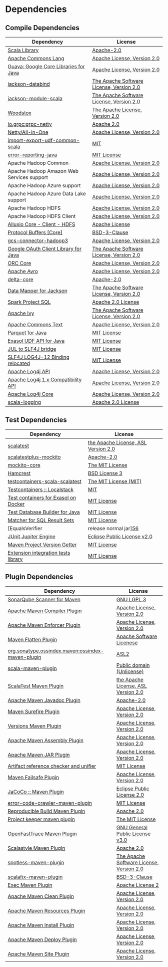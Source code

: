 <!-- @formatter:off -->
# Dependencies

## Compile Dependencies

| Dependency                                 | License                                       |
| ------------------------------------------ | --------------------------------------------- |
| [Scala Library][0]                         | [Apache-2.0][1]                               |
| [Apache Commons Lang][2]                   | [Apache License, Version 2.0][3]              |
| [Guava: Google Core Libraries for Java][4] | [Apache License, Version 2.0][5]              |
| [jackson-databind][6]                      | [The Apache Software License, Version 2.0][3] |
| [jackson-module-scala][7]                  | [The Apache Software License, Version 2.0][3] |
| [Woodstox][8]                              | [The Apache License, Version 2.0][5]          |
| [io.grpc:grpc-netty][9]                    | [Apache 2.0][10]                              |
| [Netty/All-in-One][11]                     | [Apache License, Version 2.0][1]              |
| [import-export-udf-common-scala][12]       | [MIT][13]                                     |
| [error-reporting-java][14]                 | [MIT License][15]                             |
| Apache Hadoop Common                       | [Apache License, Version 2.0][3]              |
| Apache Hadoop Amazon Web Services support  | [Apache License, Version 2.0][3]              |
| Apache Hadoop Azure support                | [Apache License, Version 2.0][3]              |
| Apache Hadoop Azure Data Lake support      | [Apache License, Version 2.0][3]              |
| Apache Hadoop HDFS                         | [Apache License, Version 2.0][3]              |
| Apache Hadoop HDFS Client                  | [Apache License, Version 2.0][3]              |
| [Alluxio Core - Client - HDFS][16]         | [Apache License][17]                          |
| [Protocol Buffers [Core]][18]              | [BSD-3-Clause][19]                            |
| [gcs-connector-hadoop3][20]                | [Apache License, Version 2.0][5]              |
| [Google OAuth Client Library for Java][21] | [The Apache Software License, Version 2.0][3] |
| [ORC Core][22]                             | [Apache License, Version 2.0][3]              |
| [Apache Avro][23]                          | [Apache License, Version 2.0][3]              |
| [delta-core][24]                           | [Apache-2.0][25]                              |
| [Data Mapper for Jackson][26]              | [The Apache Software License, Version 2.0][5] |
| [Spark Project SQL][27]                    | [Apache 2.0 License][28]                      |
| [Apache Ivy][29]                           | [The Apache Software License, Version 2.0][5] |
| [Apache Commons Text][30]                  | [Apache License, Version 2.0][3]              |
| [Parquet for Java][31]                     | [MIT License][32]                             |
| [Exasol UDF API for Java][33]              | [MIT License][34]                             |
| [JUL to SLF4J bridge][35]                  | [MIT License][36]                             |
| [SLF4J LOG4J-12 Binding relocated][35]     | [MIT License][36]                             |
| [Apache Log4j API][37]                     | [Apache License, Version 2.0][3]              |
| [Apache Log4j 1.x Compatibility API][38]   | [Apache License, Version 2.0][3]              |
| [Apache Log4j Core][39]                    | [Apache License, Version 2.0][3]              |
| [scala-logging][40]                        | [Apache 2.0 License][28]                      |

## Test Dependencies

| Dependency                                 | License                                   |
| ------------------------------------------ | ----------------------------------------- |
| [scalatest][41]                            | [the Apache License, ASL Version 2.0][25] |
| [scalatestplus-mockito][42]                | [Apache-2.0][25]                          |
| [mockito-core][43]                         | [The MIT License][44]                     |
| [Hamcrest][45]                             | [BSD License 3][46]                       |
| [testcontainers-scala-scalatest][47]       | [The MIT License (MIT)][13]               |
| [Testcontainers :: Localstack][48]         | [MIT][49]                                 |
| [Test containers for Exasol on Docker][50] | [MIT License][51]                         |
| [Test Database Builder for Java][52]       | [MIT License][53]                         |
| [Matcher for SQL Result Sets][54]          | [MIT License][55]                         |
| [EqualsVerifier | release normal jar][56]  | [Apache License, Version 2.0][3]          |
| [JUnit Jupiter Engine][57]                 | [Eclipse Public License v2.0][58]         |
| [Maven Project Version Getter][59]         | [MIT License][60]                         |
| [Extension integration tests library][61]  | [MIT License][62]                         |

## Plugin Dependencies

| Dependency                                              | License                                       |
| ------------------------------------------------------- | --------------------------------------------- |
| [SonarQube Scanner for Maven][63]                       | [GNU LGPL 3][64]                              |
| [Apache Maven Compiler Plugin][65]                      | [Apache License, Version 2.0][3]              |
| [Apache Maven Enforcer Plugin][66]                      | [Apache License, Version 2.0][3]              |
| [Maven Flatten Plugin][67]                              | [Apache Software Licenese][3]                 |
| [org.sonatype.ossindex.maven:ossindex-maven-plugin][68] | [ASL2][5]                                     |
| [scala-maven-plugin][69]                                | [Public domain (Unlicense)][70]               |
| [ScalaTest Maven Plugin][71]                            | [the Apache License, ASL Version 2.0][25]     |
| [Apache Maven Javadoc Plugin][72]                       | [Apache-2.0][3]                               |
| [Maven Surefire Plugin][73]                             | [Apache License, Version 2.0][3]              |
| [Versions Maven Plugin][74]                             | [Apache License, Version 2.0][3]              |
| [Apache Maven Assembly Plugin][75]                      | [Apache License, Version 2.0][3]              |
| [Apache Maven JAR Plugin][76]                           | [Apache License, Version 2.0][3]              |
| [Artifact reference checker and unifier][77]            | [MIT License][78]                             |
| [Maven Failsafe Plugin][79]                             | [Apache License, Version 2.0][3]              |
| [JaCoCo :: Maven Plugin][80]                            | [Eclipse Public License 2.0][81]              |
| [error-code-crawler-maven-plugin][82]                   | [MIT License][83]                             |
| [Reproducible Build Maven Plugin][84]                   | [Apache 2.0][5]                               |
| [Project keeper maven plugin][85]                       | [The MIT License][86]                         |
| [OpenFastTrace Maven Plugin][87]                        | [GNU General Public License v3.0][88]         |
| [Scalastyle Maven Plugin][89]                           | [Apache 2.0][28]                              |
| [spotless-maven-plugin][90]                             | [The Apache Software License, Version 2.0][3] |
| [scalafix-maven-plugin][91]                             | [BSD-3-Clause][19]                            |
| [Exec Maven Plugin][92]                                 | [Apache License 2][3]                         |
| [Apache Maven Clean Plugin][93]                         | [Apache License, Version 2.0][3]              |
| [Apache Maven Resources Plugin][94]                     | [Apache License, Version 2.0][3]              |
| [Apache Maven Install Plugin][95]                       | [Apache License, Version 2.0][3]              |
| [Apache Maven Deploy Plugin][96]                        | [Apache License, Version 2.0][3]              |
| [Apache Maven Site Plugin][97]                          | [Apache License, Version 2.0][3]              |

[0]: https://www.scala-lang.org/
[1]: https://www.apache.org/licenses/LICENSE-2.0
[2]: https://commons.apache.org/proper/commons-lang/
[3]: https://www.apache.org/licenses/LICENSE-2.0.txt
[4]: https://github.com/google/guava
[5]: http://www.apache.org/licenses/LICENSE-2.0.txt
[6]: https://github.com/FasterXML/jackson
[7]: https://github.com/FasterXML/jackson-module-scala
[8]: https://github.com/FasterXML/woodstox
[9]: https://github.com/grpc/grpc-java
[10]: https://opensource.org/licenses/Apache-2.0
[11]: https://netty.io/
[12]: https://github.com/exasol/import-export-udf-common-scala
[13]: https://opensource.org/licenses/MIT
[14]: https://github.com/exasol/error-reporting-java/
[15]: https://github.com/exasol/error-reporting-java/blob/main/LICENSE
[16]: https://www.alluxio.io
[17]: https://github.com/alluxio/alluxio/blob/master/LICENSE
[18]: https://github.com/protocolbuffers/protobuf/tree/main/java
[19]: https://opensource.org/licenses/BSD-3-Clause
[20]: https://github.com/GoogleCloudDataproc/hadoop-connectors/tree/master/gcs
[21]: https://github.com/googleapis/google-oauth-java-client
[22]: https://orc.apache.org/
[23]: https://avro.apache.org
[24]: https://delta.io/
[25]: http://www.apache.org/licenses/LICENSE-2.0
[26]: https://github.com/codehaus/jackson
[27]: https://spark.apache.org/
[28]: http://www.apache.org/licenses/LICENSE-2.0.html
[29]: http://ant.apache.org/ivy/
[30]: https://commons.apache.org/proper/commons-text
[31]: https://github.com/exasol/parquet-io-java/
[32]: https://github.com/exasol/parquet-io-java/blob/main/LICENSE
[33]: https://github.com/exasol/udf-api-java/
[34]: https://github.com/exasol/udf-api-java/blob/main/LICENSE
[35]: http://www.slf4j.org
[36]: http://www.opensource.org/licenses/mit-license.php
[37]: https://logging.apache.org/log4j/2.x/log4j-api/
[38]: https://logging.apache.org/log4j/2.x/log4j-1.2-api/
[39]: https://logging.apache.org/log4j/2.x/log4j-core/
[40]: https://github.com/lightbend/scala-logging
[41]: http://www.scalatest.org
[42]: https://github.com/scalatest/scalatestplus-mockito
[43]: https://github.com/mockito/mockito
[44]: https://github.com/mockito/mockito/blob/main/LICENSE
[45]: http://hamcrest.org/JavaHamcrest/
[46]: http://opensource.org/licenses/BSD-3-Clause
[47]: https://github.com/testcontainers/testcontainers-scala
[48]: https://testcontainers.org
[49]: http://opensource.org/licenses/MIT
[50]: https://github.com/exasol/exasol-testcontainers/
[51]: https://github.com/exasol/exasol-testcontainers/blob/main/LICENSE
[52]: https://github.com/exasol/test-db-builder-java/
[53]: https://github.com/exasol/test-db-builder-java/blob/main/LICENSE
[54]: https://github.com/exasol/hamcrest-resultset-matcher/
[55]: https://github.com/exasol/hamcrest-resultset-matcher/blob/main/LICENSE
[56]: https://www.jqno.nl/equalsverifier
[57]: https://junit.org/junit5/
[58]: https://www.eclipse.org/legal/epl-v20.html
[59]: https://github.com/exasol/maven-project-version-getter/
[60]: https://github.com/exasol/maven-project-version-getter/blob/main/LICENSE
[61]: https://github.com/exasol/extension-manager/
[62]: https://github.com/exasol/extension-manager/blob/main/LICENSE
[63]: http://sonarsource.github.io/sonar-scanner-maven/
[64]: http://www.gnu.org/licenses/lgpl.txt
[65]: https://maven.apache.org/plugins/maven-compiler-plugin/
[66]: https://maven.apache.org/enforcer/maven-enforcer-plugin/
[67]: https://www.mojohaus.org/flatten-maven-plugin/
[68]: https://sonatype.github.io/ossindex-maven/maven-plugin/
[69]: http://github.com/davidB/scala-maven-plugin
[70]: http://unlicense.org/
[71]: https://www.scalatest.org/user_guide/using_the_scalatest_maven_plugin
[72]: https://maven.apache.org/plugins/maven-javadoc-plugin/
[73]: https://maven.apache.org/surefire/maven-surefire-plugin/
[74]: https://www.mojohaus.org/versions/versions-maven-plugin/
[75]: https://maven.apache.org/plugins/maven-assembly-plugin/
[76]: https://maven.apache.org/plugins/maven-jar-plugin/
[77]: https://github.com/exasol/artifact-reference-checker-maven-plugin/
[78]: https://github.com/exasol/artifact-reference-checker-maven-plugin/blob/main/LICENSE
[79]: https://maven.apache.org/surefire/maven-failsafe-plugin/
[80]: https://www.jacoco.org/jacoco/trunk/doc/maven.html
[81]: https://www.eclipse.org/legal/epl-2.0/
[82]: https://github.com/exasol/error-code-crawler-maven-plugin/
[83]: https://github.com/exasol/error-code-crawler-maven-plugin/blob/main/LICENSE
[84]: http://zlika.github.io/reproducible-build-maven-plugin
[85]: https://github.com/exasol/project-keeper/
[86]: https://github.com/exasol/project-keeper/blob/main/LICENSE
[87]: https://github.com/itsallcode/openfasttrace-maven-plugin
[88]: https://www.gnu.org/licenses/gpl-3.0.html
[89]: http://www.scalastyle.org
[90]: https://github.com/diffplug/spotless
[91]: https://github.com/evis/scalafix-maven-plugin
[92]: https://www.mojohaus.org/exec-maven-plugin
[93]: https://maven.apache.org/plugins/maven-clean-plugin/
[94]: https://maven.apache.org/plugins/maven-resources-plugin/
[95]: https://maven.apache.org/plugins/maven-install-plugin/
[96]: https://maven.apache.org/plugins/maven-deploy-plugin/
[97]: https://maven.apache.org/plugins/maven-site-plugin/
